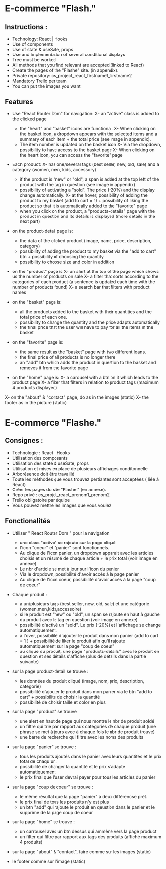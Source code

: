 # E-commerce "Flash."

## Instructions :
- Technology: React | Hooks
- Use of components
- Use of state & useSate, props
- Use and implementation of several conditional displays
- Tree must be worked
- All methods that you find relevant are accepted (linked to React)
- Create the pages of the "Flashe" site. (in appendix).
- Private repository: cs_project_react_firstname1_firstname2
- Mandatory Trello per team
- You can put the images you want
 

## Features
- Use "React Router Dom" for navigation:
    X- an "active" class is added to the clicked page
    - the "heart" and "basket" icons are functional.
    X- When clicking on the basket icon, a dropdown appears with the selected items and a summary of each item + the total price (see image in appendix).
    - The item number is updated on the basket icon
    X- Via the dropdown, possibility to have access to the basket page
    X- When clicking on the heart icon, you can access the "favorite" page

- Each product:
    X- has one/several tags (best seller, new, old, sale) and a category (women, men, kids, accessory)
    - if the product is "new" or "old", a span is added at the top left of the product with the tag in question (see image in appendix)
    - possibility of activating a "sold". The price (-20%) and the display change automatically.
    X- at the hover, possibility of adding the product to my basket (add to cart = 1) + possibility of liking the product so that it is automatically added to the "favorite" page
    - when you click on the product, a "products-details" page with the product in question and its details is displayed (more details in the next part)

- on the product-detail page is:
    - the data of the clicked product (image, name, price, description, category)
    - possibility of adding the product to my basket via the "add to cart" btn + possibility of choosing the quantity
    - possibility to choose size and color in addition

- on the "product" page is
    X- an alert at the top of the page which shows us the number of products on sale
    X- a filter that sorts according to the categories of each product (a sentence is updated each time with the number of products found)
    X- a search bar that filters with product names

- on the "basket" page is:
    - all the products added to the basket with their quantities and the total price of each one.
    - possibility to change the quantity and the price adapts automatically
    - the final price that the user will have to pay for all the items in the basket

- on the "favorite" page is:
    - the same result as the "basket" page with two different loans.
    - the final price of all products is no longer there
    - an "add" btn which adds the product in question to the basket and removes it from the favorite page

- on the "home" page is:
    X- a carousel with a btn on it which leads to the product page
    X- a filter that filters in relation to product tags (maximum 4 products displayed)

X- on the "about" & "contact" page, do as in the images (static)
X- the footer as in the picture (static)




# E-commerce "Flashe." 

## Consignes : 
- Technologie : React | Hooks 
- Utilisation des composants
- Utilisation des state & useSate, props
- Utilisation et mises en place de plusieurs affichages conditonnelle 
- Arborésence doit être travaillé 
- Toute les méthodes que vous trouvez pertiantes sont acceptées ( liée à React)
- Créer les pages du site "Flashe." (en annexe).
- Repo privé : cs_projet_react_prenom1_prenom2
- Trello obligatoire par équipe
- Vous pouvez mettre les images que vous voulez
 

## Fonctionalités 
- Utiliser " React Router Dom " pour la navigation : 
    - une class "active" se rajoute sur la page cliqué
    - l'icon "coeur" et "panier" sont fonctionnels. 
    - Au clique de l'icon panier, un dropdown apparait avec les articles choisis et un résumé de chaque article + le prix total (voir image en annexe). 
    - Le nbr d'article se met à jour sur l'icon du panier 
    - Via le dropdown, possibilité d'avoir accès à la page panier
    - Au clique de l'icon coeur, possibilité d'avoir accès à la page "coup de coeur"

- Chaque produit : 
    - a un/plusieurs tags (best seller, new, old, sale) et une catégorie (women,men,kids,accessoire)
    - si le produit est "new" ou "old", un span se rajoute en haut à gauche du produit avec le tag en question (voir image en annexe)
    - possibilité d'activé un "sold". Le prix (-20%) et l'affichage se change automatiquement. 
    - à l'over, possibilité d'ajouter le produit dans mon panier (add to cart = 1 ) + possibilité de liker le produit afin qu'il rajoute automatiquement  sur la page "coup de coeur" 
    - au clique du produit, une page "products-details" avec le produit en question et ses détails s'affiche (plus de détails dans la partie suivante)

- sur la page product-detail se trouve : 
    - les données du produit cliqué (image, nom, prix, description, categorie)
    - possibilité d'ajouter le produit dans mon panier via le btn  "add to cart" + possibilité de choisir la quantité
    - possibilité de choisir taille et color en plus

- sur la page "product" se trouve
    - une alert en haut de page qui nous montre le nbr de produit soldé
    - un filtre qui trie par rapport aux catégories de chaque produit (une phrase se met à jours avec à chaque fois le nbr de produit trouvé)
    - une barre de recherche qui filtre avec les noms des produits

- sur la page "panier" se trouve : 
    - tous les produits ajoutés dans le panier avec leurs quantités et le prix total de chaqu'un. 
    - possibilité de changer la quantité et le prix s'adapte automatiquement 
    - le prix final que l'user devrai payer pour tous les articles du panier

- sur la page "coup de coeur" se trouve : 
    - le même résultat que la page "panier" à deux différencse prêt. 
    - le prix final de tous les produits n'y est plus
    - un btn "add" qui rajoute le produit en qeustion dans le panier et le supprime de la page coup de coeur

- sur la page "home" se trouve : 
    - un carrousel avec un btn dessus qui ammène vers la page product
    - un filter qui filtre par rapport aux tags des produits (affiché maximum 4 produits)

- sur la page "about" & "contact", faire comme sur les images (static)
- le footer comme sur l'image (static)